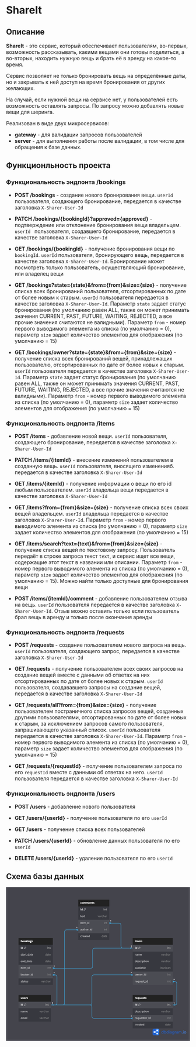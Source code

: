 # ShareIt

## Описание
**ShareIt** - это сервис, который обеспечивает пользователям, во-первых, возможность рассказывать, какими вещами они готовы поделиться, а во-вторых, находить нужную вещь и брать её в аренду на какое-то время. 

Сервис позволяет не только бронировать вещь на определённые даты, но и закрывать к ней доступ на время бронирования от других желающих.

На случай, если нужной вещи на сервисе нет, у пользователей есть возможность оставлять запросы. По запросу можно добавлять новые вещи для шеринга. 

Реализован в виде двух микросервисов: 
- **gateway** - для валидации запросов пользователей
- **server** - для выполнения работы после валидации, в том числе для обращения к базе данных.


## Функционльность проекта
### Функциональность эндпонта /bookings

- **POST /bookings** - создание нового бронирования вещи. `userId` пользователя, создающего бронирование, передается в качестве заголовка `X-Sharer-User-Id`

- **PATCH /bookings/{bookingId}?approved={approved}** - подтверждение или отклонение бронирования вещи владельцем. `userId ` пользователя, создавшего бронирование, передается в качестве заголовка `X-Sharer-User-Id`

- **GET /bookings/{bookingId}** - получение бронирования вещи по `bookingId`. `userId` пользователя, бронирующего вещь, передается в качестве заголовка `X-Sharer-User-Id`. Бронирование может посмотреть только пользователь, осуществляющий бронирование, или владелец вещи

- **GET /bookings?state={state}&from={from}&size={size}** - получение списка всех бронирований пользователя, отсортированных по дате от более новым к старым. `userId` пользователя передается в качестве заголовка `X-Sharer-User-Id`. Параметр `state` задает статус бронирования (по умолчанию равен ALL, также он может принимать значения CURRENT, PAST, FUTURE, WAITING, REJECTED, а все прочие значения считаются не валидными). Параметр `from` - номер первого выводимого элемента из списка (по умолчанию = 0), параметр `size` задает количество элементов для отображения (по умолчанию = 15)

- **GET /bookings/owner?state={state}&from={from}&size={size}** - получение списка всех бронирований вещей, принадлежащих пользователю, отсортированных по дате от более новых к старым. `userId` пользователя передается в качестве заголовка `X-Sharer-User-Id`. Параметр `state` задает статус бронирования (по умолчанию равен ALL, также он может принимать значения CURRENT, PAST, FUTURE, WAITING, REJECTED, а все прочие значения считаются не валидными). Параметр `from` - номер первого выводимого элемента из списка (по умолчанию = 0), параметр `size` задает количество элементов для отображения (по умолчанию = 15)


### Функциональность эндпонта /items

- **POST /items** - добавление новой вещи. `userId` пользователя, создающего бронирование, передается в качестве заголовка `X-Sharer-User-Id`

- **PATCH /items/{itemId}** - внесение изменений пользователем в созданную вещь. `userId` пользователя, вносящего измененияб. передается в качестве заголовка `X-Sharer-User-Id`

- **GET /items/{itemId}** - получение информации о вещи по его id любым пользователем. `userId` владельца вещи передается в качестве заголовка `X-Sharer-User-Id`

- **GET /items?from={from}&size={size}** - получение списка всех своих вещей владельцем. `userId` владельца передается в качестве заголовка `X-Sharer-User-Id`. Параметр `from` - номер первого выводимого элемента из списка (по умолчанию = 0), параметр `size` задает количество элементов для отображения (по умолчанию = 15)

- **GET /items/search?text={text}&from={from}&size={size}** - получение списка вещей по текстовому запросу. Пользователь передаёт в строке запроса текст `text`, и сервис ищет все вещи, содержащие этот текст в названии или описании. Параметр `from` - номер первого выводимого элемента из списка (по умолчанию = 0), параметр `size` задает количество элементов для отображения (по умолчанию = 15). Можно найти только доступные для бронирования вещи

- **POST /items/{itemId}/comment** - добавление пользователем отзыва на вещь. `userId` пользователя передается в качестве заголовка `X-Sharer-User-Id`. Отзыв можно оставить только если пользователь брал вещь в аренду и только после окончания аренды


### Функциональность эндпонта /requests

- **POST /requests** - создание пользователем нового запроса на вещь. `userId` пользователя, создающего запрос, передается в качестве заголовка `X-Sharer-User-Id`

- **GET /requests** - получение пользователем всех своих запросов на создание вещей вместе с данными об ответах на них отсортированных по дате от более новых к старым. `userId` пользователя, создававшего запросы на создание вещей, передается в качестве заголовка `X-Sharer-User-Id`

- **GET /requests/all?from={from}&size={size}** - получение пользователем постраничного списка запросов вещей, созданных другими пользователями, отсортированных по дате от более новых к старым, за исключением запросов самого пользователя, запрашивающего указанный список. `userId` пользователя передается в качестве заголовка `X-Sharer-User-Id`. Параметр `from` - номер первого выводимого элемента из списка (по умолчанию = 0), параметр `size` задает количество элементов для отображения (по умолчанию = 15)

- **GET /requests/{requestId}** - получение пользователем запроса по его `requestId` вместе с данными об ответах на него. `userId` пользователя передается в качестве заголовка `X-Sharer-User-Id`


### Функциональность эндпонта /users

- **POST /users** - добавление нового пользователя

- **GET /users/{userId}** - получение пользователя по его `userId`

- **GET /users** - получение списка всех пользователей

- **PATCH /users/{userId}** - обновление данных пользователя по его `userId`

- **DELETE /users/{userId}** - удаление пользователя по его `userId`


## Схема базы данных

![dbScheme](dbScheme.png)
